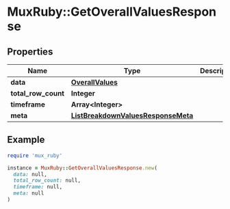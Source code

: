 # MuxRuby::GetOverallValuesResponse

## Properties

| Name | Type | Description | Notes |
| ---- | ---- | ----------- | ----- |
| **data** | [**OverallValues**](OverallValues.md) |  | [optional] |
| **total_row_count** | **Integer** |  | [optional] |
| **timeframe** | **Array&lt;Integer&gt;** |  | [optional] |
| **meta** | [**ListBreakdownValuesResponseMeta**](ListBreakdownValuesResponseMeta.md) |  | [optional] |

## Example

```ruby
require 'mux_ruby'

instance = MuxRuby::GetOverallValuesResponse.new(
  data: null,
  total_row_count: null,
  timeframe: null,
  meta: null
)
```

